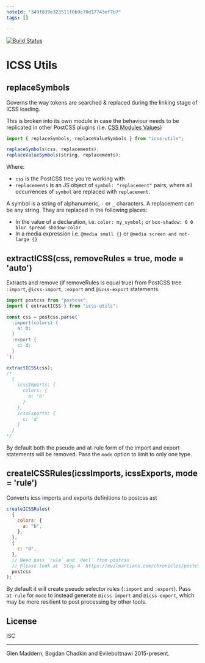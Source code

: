 ```yaml
---
noteId: "349f839e323511f0b9c70d17743ef7b7"
tags: []

---
```


[![Build Status](https://travis-ci.org/css-modules/icss-utils.svg)](https://travis-ci.org/css-modules/icss-utils)

# ICSS Utils

## replaceSymbols

Governs the way tokens are searched & replaced during the linking stage of ICSS loading.

This is broken into its own module in case the behaviour needs to be replicated in other PostCSS plugins
(i.e. [CSS Modules Values](https://github.com/css-modules/postcss-modules-values))

```js
import { replaceSymbols, replaceValueSymbols } from "icss-utils";

replaceSymbols(css, replacements);
replaceValueSymbols(string, replacements);
```

Where:

- `css` is the PostCSS tree you're working with
- `replacements` is an JS object of `symbol: "replacement"` pairs, where all occurrences of `symbol` are replaced with `replacement`.

A symbol is a string of alphanumeric, `-` or `_` characters. A replacement can be any string. They are replaced in the following places:

- In the value of a declaration, i.e. `color: my_symbol;` or `box-shadow: 0 0 blur spread shadow-color`
- In a media expression i.e. `@media small {}` or `@media screen and not-large {}`

## extractICSS(css, removeRules = true, mode = 'auto')

Extracts and remove (if removeRules is equal true) from PostCSS tree `:import`, `@icss-import`, `:export` and `@icss-export` statements.

```js
import postcss from "postcss";
import { extractICSS } from "icss-utils";

const css = postcss.parse(`
  :import(colors) {
    a: b;
  }
  :export {
    c: d;
  }
`);

extractICSS(css);
/*
  {
    icssImports: {
      colors: {
        a: 'b'
      }
    },
    icssExports: {
      c: 'd'
    }
  }
*/
```

By default both the pseudo and at-rule form of the import and export statements
will be removed. Pass the `mode` option to limit to only one type.

## createICSSRules(icssImports, icssExports, mode = 'rule')

Converts icss imports and exports definitions to postcss ast

```js
createICSSRules(
  {
    colors: {
      a: "b",
    },
  },
  {
    c: "d",
  },
  // Need pass `rule` and `decl` from postcss
  // Please look at `Step 4` https://evilmartians.com/chronicles/postcss-8-plugin-migration
  postcss
);
```

By default it will create pseudo selector rules (`:import` and `:export`). Pass
`at-rule` for `mode` to instead generate `@icss-import` and `@icss-export`, which
may be more resilient to post processing by other tools.

## License

ISC

---

Glen Maddern, Bogdan Chadkin and Evilebottnawi 2015-present.
